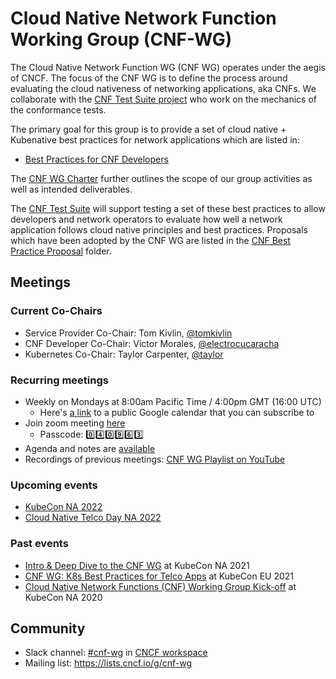 # Cloud Native Network Function Working Group (CNF-WG)

The Cloud Native Network Function WG (CNF WG) operates under the aegis of CNCF. The focus of the CNF WG is to define the process around evaluating the cloud nativeness of networking applications, aka CNFs. We collaborate with the [CNF Test Suite project](https://github.com/cncf/cnf-testsuite#cnf-conformance-test-suite) who work on the mechanics of the conformance tests.

The primary goal for this group is to provide a set of cloud native + Kubenative best practices for network applications which are listed in:

* [Best Practices for CNF Developers](doc/best_cnf_dev.md)

The [CNF WG Charter](charter.md) further outlines the scope of our group activities as well as intended deliverables.

The [CNF Test Suite](https://github.com/cncf/cnf-testsuite) will support testing a set of these best practices to allow developers and network operators to evaluate how well a network application follows cloud native principles and best practices. Proposals which have been adopted by the CNF WG are listed in the [CNF Best Practice Proposal](cbpps/) folder.

## Meetings

### Current Co-Chairs

* Service Provider Co-Chair: Tom Kivlin, [@tomkivlin](https://github.com/tomkivlin)
* CNF Developer Co-Chair: Victor Morales, [@electrocucaracha](https://github.com/electrocucaracha)
* Kubernetes Co-Chair: Taylor Carpenter, [@taylor](https://github.com/taylor)

### Recurring meetings

* Weekly on Mondays at 8:00am Pacific Time / 4:00pm GMT (16:00 UTC)
  * Here's [a link](https://goo.gl/eyutah) to a public Google calendar that you can subscribe to
* Join zoom meeting [here](https://zoom.us/j/97556246445?pwd=VTMrSjRWQ3pSMVZGQmNRemEwUk14QT09)
  * Passcode: :zero::four::zero::nine::six::three:
* Agenda and notes are [available](https://docs.google.com/document/d/1YFimQftjkTUsxNGTsKdakvP7cJtJgCTqViH2kwJOrsc/edit)
* Recordings of previous meetings: [CNF WG Playlist on YouTube](https://youtube.com/playlist?list=PLj6h78yzYM2PyMYvw5wiH01hthFb0qrOn)

### Upcoming events

* [KubeCon NA 2022](https://events.linuxfoundation.org/kubecon-cloudnativecon-north-america/)
* [Cloud Native Telco Day NA 2022](https://events.linuxfoundation.org/cloud-native-telco-day-north-america/program/schedule/)

### Past events

* [Intro & Deep Dive to the CNF WG](https://sched.co/lV9e) at KubeCon NA 2021
* [CNF WG: K8s Best Practices for Telco Apps](https://sched.co/iE74) at KubeCon EU 2021
* [Cloud Native Network Functions (CNF) Working Group Kick-off](https://sched.co/fRkx) at KubeCon NA 2020

## Community

* Slack channel: [#cnf-wg](https://cloud-native.slack.com/archives/C01F1LVAQCC) in [CNCF workspace](https://slack.cncf.io/)
* Mailing list: <https://lists.cncf.io/g/cnf-wg>

